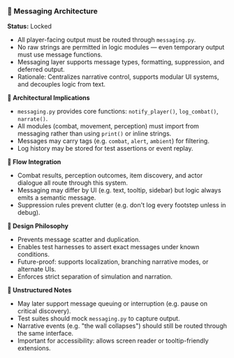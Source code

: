 ### 🎯 Messaging Architecture

**Status:** Locked

* All player-facing output must be routed through `messaging.py`.
* No raw strings are permitted in logic modules — even temporary output must use message functions.
* Messaging layer supports message types, formatting, suppression, and deferred output.
* Rationale: Centralizes narrative control, supports modular UI systems, and decouples logic from text.

**📐 Architectural Implications**

* `messaging.py` provides core functions: `notify_player()`, `log_combat()`, `narrate()`.
* All modules (combat, movement, perception) must import from messaging rather than using `print()` or inline strings.
* Messages may carry tags (e.g. `combat`, `alert`, `ambient`) for filtering.
* Log history may be stored for test assertions or event replay.

**🔄 Flow Integration**

* Combat results, perception outcomes, item discovery, and actor dialogue all route through this system.
* Messaging may differ by UI (e.g. text, tooltip, sidebar) but logic always emits a semantic message.
* Suppression rules prevent clutter (e.g. don't log every footstep unless in debug).

**🧠 Design Philosophy**

* Prevents message scatter and duplication.
* Enables test harnesses to assert exact messages under known conditions.
* Future-proof: supports localization, branching narrative modes, or alternate UIs.
* Enforces strict separation of simulation and narration.

**📝 Unstructured Notes**

* May later support message queuing or interruption (e.g. pause on critical discovery).
* Test suites should mock `messaging.py` to capture output.
* Narrative events (e.g. "the wall collapses") should still be routed through the same interface.
* Important for accessibility: allows screen reader or tooltip-friendly extensions.
